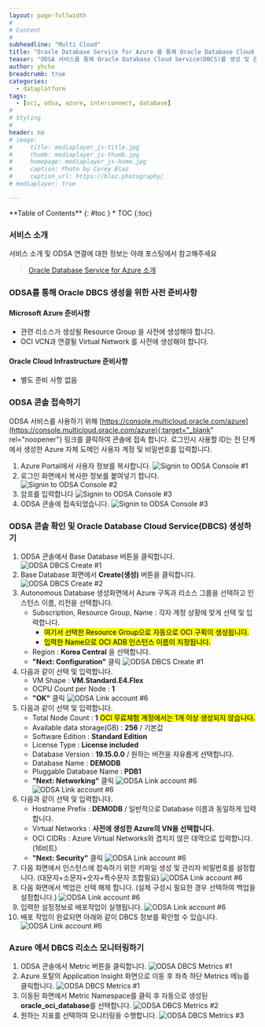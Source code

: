 ```yaml
---
layout: page-fullwidth
#
# Content
#
subheadline: "Multi Cloud"
title: "Oracle Database Service for Azure 를 통해 Oracle Database Cloud Service(DBCS) 생성 및 관리하기"
teaser: "ODSA 서비스를 통해 Oracle Database Cloud Service(DBCS)를 생성 및 관리하는 방법에 대해 알아봅니다"
author: yhcho
breadcrumb: true
categories:
  - dataplatform
tags:
  - [oci, odsa, azure, interconnect, database]
#
# Styling
#
header: no
# image:
#     title: mediaplayer_js-title.jpg
#     thumb: mediaplayer_js-thumb.jpg
#     homepage: mediaplayer_js-home.jpg
#     caption: Photo by Corey Blaz
#     caption_url: https://blaz.photography/
# mediaplayer: true

---
```


<div class="panel radius" markdown="1">
**Table of Contents**
{: #toc }
*  TOC
{:toc}
</div>

### 서비스 소개
서비스 소개 및 ODSA 연결에 대한 정보는 아래 포스팅에서 참고해주세요
> [Oracle Database Service for Azure 소개](/dataplatform/oracle-database-service-for-azure/)

### ODSA를 통해 Oracle DBCS 생성을 위한 사전 준비사항
#### Microsoft Azure 준비사항
- 관련 리소스가 생성될 Resource Group 을 사전에 생성해야 합니다.
- OCI VCN과 연결될 Virtual Network 를 사전에 생성해야 합니다.

#### Oracle Cloud Infrastructure 준비사항
- 별도 준비 사항 없음

### ODSA 콘솔 접속하기
ODSA 서비스를 사용하기 위해 [https://console.multicloud.oracle.com/azure](https://console.multicloud.oracle.com/azure){:target="_blank" rel="noopener"} 링크를 클릭하여 콘솔에 접속 합니다.
로그인시 사용할 ID는 전 단계에서 생성한 Azure 자체 도메인 사용자 계정 및 비밀번호를 입력합니다.
1. Azure Portal에서 사용자 정보를 복사합니다.
   ![Signin to ODSA Console #1](/assets/img/dataplatform/2022/oracle-odsa-signin-1.png)
2. 로그인 화면에서 복사한 정보를 붙여넣기 합니다.
   ![Signin to ODSA Console #2](/assets/img/dataplatform/2022/oracle-odsa-signin-2.png)
3. 암호를 입력합니다
   ![Signin to ODSA Console #3](/assets/img/dataplatform/2022/oracle-odsa-signin-3.png)
4. ODSA 콘솔에 접속되었습니다.
   ![Signin to ODSA Console #3](/assets/img/dataplatform/2022/oracle-odsa-signin-5.png)

### ODSA 콘솔 확인 및 Oracle Database Cloud Service(DBCS) 생성하기
1. ODSA 콘솔에서 Base Database 버튼을 클릭합니다.
   ![ODSA DBCS Create #1](/assets/img/dataplatform/2022/odsa-dbcs-create-1.png)
2. Base Database 화면에서 **Create(생성)** 버튼을 클릭합니다.
   ![ODSA DBCS Create #2](/assets/img/dataplatform/2022/odsa-dbcs-create-2.png)
3. Autonomous Database 생성화면에서 Azure 구독과 리소스 그룹을 선택하고 인스턴스 이름, 리전을 선택합니다.
   - Subscription, Resource Group, Name : 각자 계정 상황에 맞게 선택 및 입력합니다.
      - <mark>여기서 선택한 Resource Group으로 자동으로 OCI 구획이 생성됩니다.</mark>
      - <mark>입력한 Name으로 OCI ADB 인스턴스 이름이 지정됩니다.</mark>
   - Region : **Korea Central** 을 선택합니다.
   - **"Next: Configuration"** 클릭
   ![ODSA DBCS Create #1](/assets/img/dataplatform/2022/odsa-dbcs-create-3.png)
4. 다음과 같이 선택 및 입력합니다.
   - VM Shape : **VM.Standard.E4.Flex**
   - OCPU Count per Node : **1**
   - **"OK"** 클릭
   ![ODSA Link account #6](/assets/img/dataplatform/2022/odsa-dbcs-create-4.png)
5. 다음과 같이 선택 및 입력합니다.
   - Total Node Count : **1** <mark>OCI 무료체험 계정에서는 1개 이상 생성되지 않습니다.</mark>
   - Available data storage(GB) : **256** / 기본값
   - Software Edition : **Standard Edition**
   - License Type : **License included**
   - Database Version : **19.15.0.0** / 원하는 버전을 자유롭게 선택합니다.
   - Database Name : **DEMODB**
   - Pluggable Database Name : **PDB1**
   - **"Next: Networking"** 클릭
   ![ODSA Link account #6](/assets/img/dataplatform/2022/odsa-dbcs-create-5.png)
   ![ODSA Link account #6](/assets/img/dataplatform/2022/odsa-dbcs-create-6.png)
6. 다음과 같이 선택 및 입력합니다.
   - Hostname Prefix : **DEMODB** / 일반적으로 Database 이름과 동일하게 입력합니다.
   - Virtual Networks : **사전에 생성한 Azure의 VN을 선택합니다.**
   - OCI CIDRs : Azure Virtual Networks와 겹치지 않은 대역으로 입력합니다. (16비트)
   - **"Next: Security"** 클릭
   ![ODSA Link account #6](/assets/img/dataplatform/2022/odsa-dbcs-create-7.png)
7. 다음 화면에서 인스턴스에 접속하기 위한 키파일 생성 및 관리자 비밀번호를 설정합니다. (대문자+소문자+숫자+특수문자 조합필요)
   ![ODSA Link account #6](/assets/img/dataplatform/2022/odsa-dbcs-create-8.png)
8. 다음 화면에서 백업은 선택 해제 합니다. (실제 구성시 필요한 경우 선택하여 백업을 설정합니다.)
   ![ODSA Link account #6](/assets/img/dataplatform/2022/odsa-dbcs-create-9.png)
9. 입력한 설정정보로 배포작업이 실행됩니다.
   ![ODSA Link account #6](/assets/img/dataplatform/2022/odsa-dbcs-create-10.png)
10. 배포 작업이 완료되면 아래와 같이 DBCS 정보를 확인할 수 있습니다.
   ![ODSA Link account #6](/assets/img/dataplatform/2022/odsa-dbcs-create-11.png)

### Azure 에서 DBCS 리소스 모니터링하기 
1. ODSA 콘솔에서 Metric 버튼을 클릭합니다.
   ![ODSA DBCS Metrics #1](/assets/img/dataplatform/2022/odsa-dbcs-metrics-0.png)
2. Azure 포탈의 Application Insight 화면으로 이동 후 좌측 하단 Metrics 메뉴를 클릭합니다. 
   ![ODSA DBCS Metrics #1](/assets/img/dataplatform/2022/odsa-dbcs-metrics-1.png)
3. 이동된 화면에서 Metric Namespace를 클릭 후 자동으로 생성된 **oracle_oci_database**를 선택합니다.
   ![ODSA DBCS Metrics #2](/assets/img/dataplatform/2022/odsa-dbcs-metrics-2.png)
4. 원하는 지표를 선택하여 모니터링을 수행합니다.
   ![ODSA DBCS Metrics #3](/assets/img/dataplatform/2022/odsa-dbcs-metrics-3.png)
